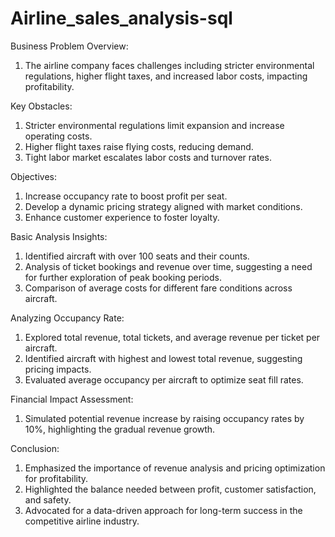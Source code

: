 # Airline_sales_analysis-sql
Business Problem Overview:
 1. The airline company faces challenges including stricter environmental regulations, higher flight taxes, and increased labor costs, impacting profitability.
    
Key Obstacles:
1. Stricter environmental regulations limit expansion and increase operating costs.
2. Higher flight taxes raise flying costs, reducing demand.
3. Tight labor market escalates labor costs and turnover rates.
   
Objectives:
1. Increase occupancy rate to boost profit per seat.
2. Develop a dynamic pricing strategy aligned with market conditions.
3. Enhance customer experience to foster loyalty.
   
Basic Analysis Insights:
1. Identified aircraft with over 100 seats and their counts.
2. Analysis of ticket bookings and revenue over time, suggesting a need for further exploration of peak booking periods.
3. Comparison of average costs for different fare conditions across aircraft.
   
Analyzing Occupancy Rate:
1. Explored total revenue, total tickets, and average revenue per ticket per aircraft.
2. Identified aircraft with highest and lowest total revenue, suggesting pricing impacts.
3. Evaluated average occupancy per aircraft to optimize seat fill rates.
   
Financial Impact Assessment:
1. Simulated potential revenue increase by raising occupancy rates by 10%, highlighting the gradual revenue growth.
   
Conclusion:
1. Emphasized the importance of revenue analysis and pricing optimization for profitability.
2. Highlighted the balance needed between profit, customer satisfaction, and safety.
3. Advocated for a data-driven approach for long-term success in the competitive airline industry.
